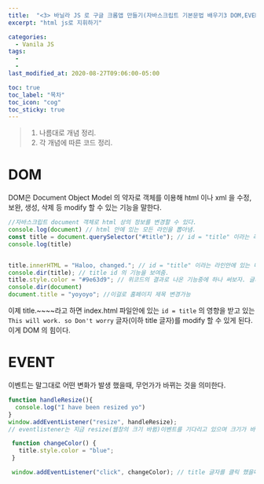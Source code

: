 ```yaml
---
title:  "<3> 바닐라 JS 로 구글 크롬앱 만들기(자바스크립트 기본문법 배우기3 DOM,EVENT)"
excerpt: "html js로 지휘하기"

categories:
  - Vanila JS
tags:
  - 
  - 
last_modified_at: 2020-08-27T09:06:00-05:00

toc: true
toc_label: "목차"
toc_icon: "cog"
toc_sticky: true
---
```


> 1. 나름대로 개념 정리.  
> 2. 각 개념에 따른 코드 정리.  


# DOM

DOM은 Document Object Model 의 약자로 객체를 이용해 html 이나 xml 을 수정, 보완, 생성, 삭제 등 modify 할 수 있는 기능을 말한다. 



```javascript
//자바스크립트 document 객체로 html 상의 정보를 변경할 수 있다.
console.log(document) // html 안에 있는 모든 라인을 뽑아냄.
const title = document.querySelector("#title"); // id = "title" 이라는 라인을 뽑아냄 
console.log(title)


title.innerHTML = "Haloo, changed."; // id = "title" 이라는 라인안에 있는 내용을 변경함.
console.dir(title); // title id 의 기능을 보여줌. 
title.style.color = "#9e63d9"; // 위코드의 결과로 나온 기능중에 하나 써보자. 글자 색깔 변경
console.dir(document)
document.title = "yoyoyo"; //이걸로 홈페이지 제목 변경가능

```

이제 title.~~~~라고 하면 index.html 파일안에 있는 `id = title` 의 영향을 받고 있는 `This will work. so Don't worry` 글자(이하 title 글자)를 modify 할 수 있게 된다. 이게 DOM 의 힘이다.

# EVENT

이벤트는 말그대로 어떤 변화가 발생 했을때, 무언가가 바뀌는 것을 의미한다.

```javascript
function handleResize(){
  console.log("I have been resized yo")
}
window.addEventListener("resize", handleResize);
// eventlistener는 지금 resize(웹창의 크기 바뀜)이벤트를 기다리고 있으며 크기가 바뀔때 마다, handleresize 함수를 불러온다.

 function changeColor() {
   title.style.color = "blue";
 }

 window.addEventListener("click", changeColor); // title 글자를 클릭 했을때 changeCOlor 함수 작동함.
```

